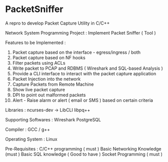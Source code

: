 # PacketSniffer
A repro to develop Packet Capture Utility in C/C++

Network System Programming Project : Implement Packet Sniffer ( Tool )

Features to be Implemented : 

1. Packet capture based on the interface - egress/ingress / both
2. Packet capture based on NF hooks
3. Filter packets using ACLs
4. Write packet to PCAP and RDBMS ( Wireshark and SQL-based Analysis )
5. Provide a CLI interface to interact with the packet capture application
6. Packet Injection into the network
7. Capture Packets from Remote Machine
8. Show live packet capture
9. DPI to point out malformed packets
10. Alert  - Raise alarm or alert ( email or SMS ) based on certain criteria

Libraries : 
ncurses-dev -> LibCLI
libpq++

Supporting Softwares :
Wireshark 
PostgreSQL

Compiler :
GCC / g++

Operating System :
Linux

Pre-Requisites : 
C/C++ programming ( must )
Basic Networking Knowledge (must )
Basic SQL knowledge ( Good to have )
Socket Programming ( must )


